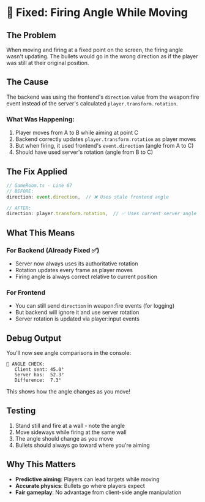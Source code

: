 # 🎯 Fixed: Firing Angle While Moving

## The Problem
When moving and firing at a fixed point on the screen, the firing angle wasn't updating. The bullets would go in the wrong direction as if the player was still at their original position.

## The Cause
The backend was using the frontend's `direction` value from the weapon:fire event instead of the server's calculated `player.transform.rotation`.

### What Was Happening:
1. Player moves from A to B while aiming at point C
2. Backend correctly updates `player.transform.rotation` as player moves
3. But when firing, it used frontend's `event.direction` (angle from A to C)
4. Should have used server's rotation (angle from B to C)

## The Fix Applied
```typescript
// GameRoom.ts - Line 67
// BEFORE:
direction: event.direction,  // ❌ Uses stale frontend angle

// AFTER:
direction: player.transform.rotation,  // ✅ Uses current server angle
```

## What This Means

### For Backend (Already Fixed ✅)
- Server now always uses its authoritative rotation
- Rotation updates every frame as player moves
- Firing angle is always correct relative to current position

### For Frontend
- You can still send `direction` in weapon:fire events (for logging)
- But backend will ignore it and use server rotation
- Server rotation is updated via player:input events

## Debug Output
You'll now see angle comparisons in the console:
```
🎯 ANGLE CHECK:
   Client sent: 45.0°
   Server has:  52.3°
   Difference:  7.3°
```

This shows how the angle changes as you move!

## Testing
1. Stand still and fire at a wall - note the angle
2. Move sideways while firing at the same wall
3. The angle should change as you move
4. Bullets should always go toward where you're aiming

## Why This Matters
- **Predictive aiming**: Players can lead targets while moving
- **Accurate physics**: Bullets go where players expect
- **Fair gameplay**: No advantage from client-side angle manipulation 